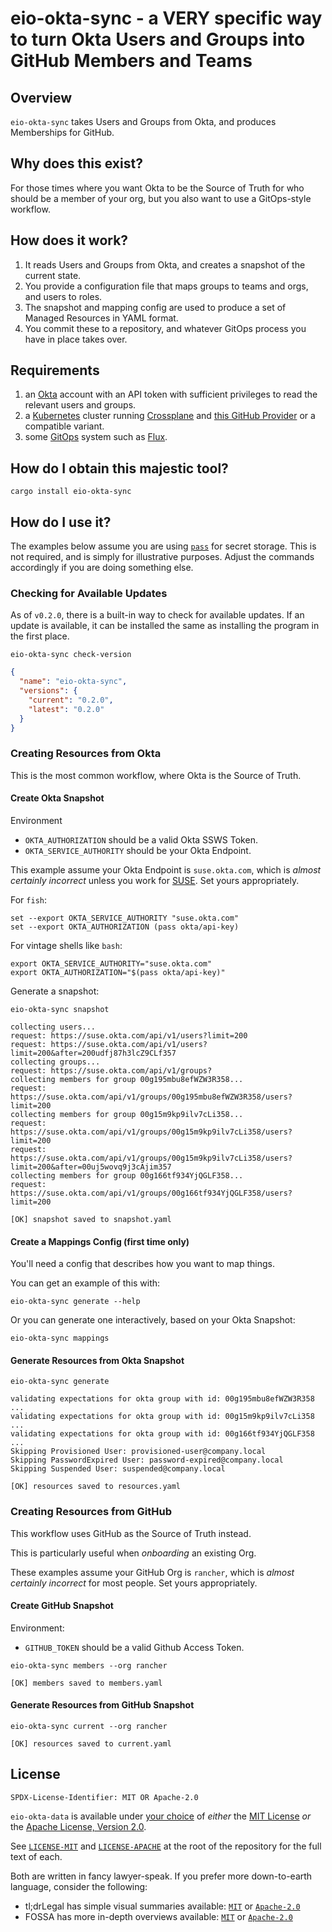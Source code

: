 # eio-okta-sync - a VERY specific way to turn Okta Users and Groups into GitHub Members and Teams

## Overview

`eio-okta-sync` takes Users and Groups from Okta, and produces Memberships for GitHub.

## Why does this exist?

For those times where you want Okta to be the Source of Truth for who should be
a member of your org, but you also want to use a GitOps-style workflow.

## How does it work?

1. It reads Users and Groups from Okta, and creates a snapshot of the current state.
2. You provide a configuration file that maps groups to teams and orgs, and users to roles.
3. The snapshot and mapping config are used to produce a set of Managed Resources in YAML format.
4. You commit these to a repository, and whatever GitOps process you have in place takes over.

## Requirements

1. an [Okta](https://www.okta.com) account with an API token with sufficient privileges to read the relevant users and groups.
2. a [Kubernetes](https://kubernetes.io) cluster running [Crossplane](https://www.crossplane.io) and [this GitHub Provider](https://marketplace.upbound.io/providers/coopnorge/provider-github/) or a compatible variant.
3. some [GitOps](https://www.gitops.tech) system such as [Flux](https://fluxcd.io).

## How do I obtain this majestic tool?

```fish
cargo install eio-okta-sync
```

## How do I use it?

The examples below assume you are using [`pass`](https://www.passwordstore.org) for secret storage. This is not required, and is simply for illustrative purposes. Adjust the commands accordingly if you are doing something else.

### Checking for Available Updates

As of `v0.2.0`, there is a built-in way to check for available updates. If an update is available, it can be installed the same as installing the program in the first place.

```fish
eio-okta-sync check-version
```

```json
{
  "name": "eio-okta-sync",
  "versions": {
    "current": "0.2.0",
    "latest": "0.2.0"
  }
}
```

### Creating Resources from Okta

This is the most common workflow, where Okta is the Source of Truth.

#### Create Okta Snapshot

Environment

- `OKTA_AUTHORIZATION` should be a valid Okta SSWS Token.
- `OKTA_SERVICE_AUTHORITY` should be your Okta Endpoint.

This example assume your Okta Endpoint is `suse.okta.com`, which is _almost certainly incorrect_ unless you work for [SUSE](https://www.suse.com). Set yours appropriately.

For `fish`:

```fish
set --export OKTA_SERVICE_AUTHORITY "suse.okta.com"
set --export OKTA_AUTHORIZATION (pass okta/api-key)
```

For vintage shells like `bash`:

```shell
export OKTA_SERVICE_AUTHORITY="suse.okta.com"
export OKTA_AUTHORIZATION="$(pass okta/api-key)"
```

Generate a snapshot:

```fish
eio-okta-sync snapshot
```

```text
collecting users...
request: https://suse.okta.com/api/v1/users?limit=200
request: https://suse.okta.com/api/v1/users?limit=200&after=200udfj87h3lcZ9CLf357
collecting groups...
request: https://suse.okta.com/api/v1/groups?
collecting members for group 00g195mbu8efWZW3R358...
request: https://suse.okta.com/api/v1/groups/00g195mbu8efWZW3R358/users?limit=200
collecting members for group 00g15m9kp9ilv7cLi358...
request: https://suse.okta.com/api/v1/groups/00g15m9kp9ilv7cLi358/users?limit=200
request: https://suse.okta.com/api/v1/groups/00g15m9kp9ilv7cLi358/users?limit=200&after=00uj5wovq9j3cAjim357
collecting members for group 00g166tf934YjQGLF358...
request: https://suse.okta.com/api/v1/groups/00g166tf934YjQGLF358/users?limit=200

[OK] snapshot saved to snapshot.yaml
```

#### Create a Mappings Config (first time only)

You'll need a config that describes how you want to map things.

You can get an example of this with:

```fish
eio-okta-sync generate --help
```

Or you can generate one interactively, based on your Okta Snapshot:

```fish
eio-okta-sync mappings
```

#### Generate Resources from Okta Snapshot

```fish
eio-okta-sync generate
```

```text
validating expectations for okta group with id: 00g195mbu8efWZW3R358 ...
validating expectations for okta group with id: 00g15m9kp9ilv7cLi358 ...
validating expectations for okta group with id: 00g166tf934YjQGLF358 ...
Skipping Provisioned User: provisioned-user@company.local
Skipping PasswordExpired User: password-expired@company.local
Skipping Suspended User: suspended@company.local

[OK] resources saved to resources.yaml
```

### Creating Resources from GitHub

This workflow uses GitHub as the Source of Truth instead.

This is particularly useful when _onboarding_ an existing Org.

These examples assume your GitHub Org is `rancher`, which is _almost certainly incorrect_ for most people. Set yours appropriately.

#### Create GitHub Snapshot

Environment:

- `GITHUB_TOKEN` should be a valid Github Access Token.

```fish
eio-okta-sync members --org rancher
```

```text
[OK] members saved to members.yaml
```

#### Generate Resources from GitHub Snapshot

```fish
eio-okta-sync current --org rancher
```

```text
[OK] resources saved to current.yaml
```

## License

```text
SPDX-License-Identifier: MIT OR Apache-2.0
```

`eio-okta-data` is available under [your choice](https://fossa.com/blog/dual-licensing-models-explained/) of _either_ the [MIT License](https://colstrom.mit-license.org) _or_ the [Apache License, Version 2.0](https://www.apache.org/licenses/LICENSE-2.0).

See [`LICENSE-MIT`](../LICENSE-MIT) and [`LICENSE-APACHE`](../LICENSE-APACHE) at the root of the repository for the full text of each.

Both are written in fancy lawyer-speak. If you prefer more down-to-earth language, consider the following:

- tl;drLegal has simple visual summaries available: [`MIT`](https://www.tldrlegal.com/license/mit-license) or [`Apache-2.0`](https://www.tldrlegal.com/license/apache-license-2-0-apache-2-0)
- FOSSA has more in-depth overviews available: [`MIT`](https://fossa.com/blog/open-source-licenses-101-mit-license/) or [`Apache-2.0`](https://fossa.com/blog/open-source-licenses-101-apache-license-2-0/)
